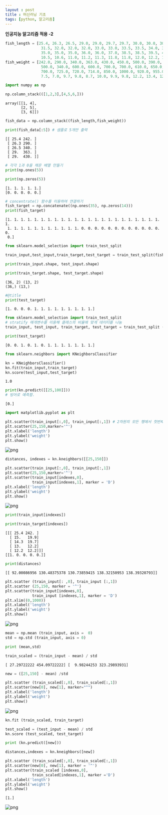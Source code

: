 ```yaml
---
layout : post
title : 머신러닝 기초
tags: [python, 알고리즘]
---
```


**인공지능 알고리즘 적용 -2**


```python
fish_length = [25.4, 26.3, 26.5, 29.0, 29.0, 29.7, 29.7, 30.0, 30.0, 30.7, 31.0, 31.0, 
                31.5, 32.0, 32.0, 32.0, 33.0, 33.0, 33.5, 33.5, 34.0, 34.0, 34.5, 35.0, 
                35.0, 35.0, 35.0, 36.0, 36.0, 37.0, 38.5, 38.5, 39.5, 41.0, 41.0, 9.8, 
                10.5, 10.6, 11.0, 11.2, 11.3, 11.8, 11.8, 12.0, 12.2, 12.4, 13.0, 14.3, 15.0]
fish_weight = [242.0, 290.0, 340.0, 363.0, 430.0, 450.0, 500.0, 390.0, 450.0, 500.0, 475.0, 500.0, 
                500.0, 340.0, 600.0, 600.0, 700.0, 700.0, 610.0, 650.0, 575.0, 685.0, 620.0, 680.0, 
                700.0, 725.0, 720.0, 714.0, 850.0, 1000.0, 920.0, 955.0, 925.0, 975.0, 950.0, 6.7, 
                7.5, 7.0, 9.7, 9.8, 8.7, 10.0, 9.9, 9.8, 12.2, 13.4, 12.2, 19.7, 19.9]
```


```python
import numpy as np

np.column_stack(([1,2,3],[4,5,6,]))
```




    array([[1, 4],
           [2, 5],
           [3, 6]])




```python
fish_data = np.column_stack((fish_length,fish_weight))

print(fish_data[:5]) # 샘플로 5개만 출력 
```

    [[ 25.4 242. ]
     [ 26.3 290. ]
     [ 26.5 340. ]
     [ 29.  363. ]
     [ 29.  430. ]]



```python
# 각각 1과 0을 채운 배열 만들기
print(np.ones(5))

print(np.zeros(5))
```

    [1. 1. 1. 1. 1.]
    [0. 0. 0. 0. 0.]



```python
# concentrate() 함수를 이용하여 연결하기
fish_target = np.concatenate((np.ones(35), np.zeros(14)))
print(fish_target)
```

    [1. 1. 1. 1. 1. 1. 1. 1. 1. 1. 1. 1. 1. 1. 1. 1. 1. 1. 1. 1. 1. 1. 1. 1.
     1. 1. 1. 1. 1. 1. 1. 1. 1. 1. 1. 0. 0. 0. 0. 0. 0. 0. 0. 0. 0. 0. 0. 0.
     0.]



```python
from sklearn.model_selection import train_test_split

train_input,test_input,train_target,test_target = train_test_split(fish_data,fish_target,random_state=42)
```


```python
print(train_input.shape, test_input.shape)

print(train_target.shape, test_target.shape)
```

    (36, 2) (13, 2)
    (36,) (13,)



```python
#@title
print(test_target)
```

    [1. 0. 0. 0. 1. 1. 1. 1. 1. 1. 1. 1. 1.]



```python
from sklearn.model_selection import train_test_split
# stratify 매개변수를 이용해 클래스의 비율에 맞게 데이터를 나눔
train_input, test_input, train_target, test_target = train_test_split ( fish_data, fish_target, stratify=fish_target, random_state = 42)
```


```python
print(test_target)
```

    [0. 0. 1. 0. 1. 0. 1. 1. 1. 1. 1. 1. 1.]



```python
from sklearn.neighbors import KNeighborsClassifier

kn = KNeighborsClassifier()
kn.fit(train_input,train_target)
kn.score(test_input,test_target)
```




    1.0




```python
print(kn.predict([[25,100]]))
# 빙어로 예측함.
```

    [0.]



```python
import matplotlib.pyplot as plt

plt.scatter(train_input[:,0], train_input[:,1]) # 2차원의 모든 행에서 첫번째 열의 정보를 가져와라.
plt.scatter(25,150,marker='^')
plt.xlabel('length')
plt.ylabel('weight')
plt.show()
```


    
![png](output_13_0.png)
    



```python
distances, indexes = kn.kneighbors([[25,150]])

plt.scatter(train_input[:,0], train_input[:,1])
plt.scatter(25,150,marker='^')
plt.scatter(train_input[indexes,0],
            train_input[indexes,1], marker = 'D')
plt.xlabel('length')
plt.ylabel('weight')
plt.show()
```


    
![png](output_14_0.png)
    



```python
print(train_input[indexes])

print(train_target[indexes])
```

    [[[ 25.4 242. ]
      [ 15.   19.9]
      [ 14.3  19.7]
      [ 13.   12.2]
      [ 12.2  12.2]]]
    [[1. 0. 0. 0. 0.]]



```python
print(distances)
```

    [[ 92.00086956 130.48375378 130.73859415 138.32150953 138.39320793]]



```python
plt.scatter (train_input[: ,0], train_input [:,1])
plt.scatter (25,150, marker = '^')
plt.scatter(train_input[indexes,0],
            train_input [indexes,1], marker = 'D')
plt.xlim((0,1000))
plt.xlabel('length')
plt.ylabel('weight')
plt.show()
```


    
![png](output_17_0.png)
    



```python
mean = np.mean (train_input, axis =  0)
std = np.std (train_input, axis = 0)

print (mean,std)

train_scaled = (train_input - mean) / std
```

    [ 27.29722222 454.09722222] [  9.98244253 323.29893931]



```python
new = ([25,150] - mean) /std

plt.scatter (train_scaled[:,0], train_scaled[:,1])
plt.scatter(new[0], new[1], marker="^")
plt.xlabel('length')
plt.ylabel('weight')
plt.show()
```


    
![png](output_19_0.png)
    



```python
kn.fit (train_scaled, train_target)

test_scaled = (test_input - mean) / std
kn.score (test_scaled, test_target)

print (kn.predict([new]))

distances,indexes = kn.kneighbors([new])

plt.scatter (train_scaled[:,0], train_scaled[:,1])
plt.scatter(new[0], new[1], marker = '^')
plt.scatter(train_scaled [indexes,0],
            train_scaled[indexes,1], marker ='D')
plt.xlabel('length')
plt.ylabel('weight')
plt.show() 
```

    [1.]



    
![png](output_20_1.png)
    

